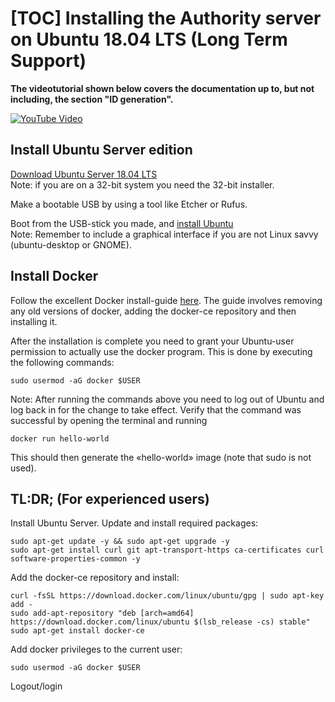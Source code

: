 [TOC]
Installing the Authority server on Ubuntu 18.04 LTS (Long Term Support)
======================================================================

**The videotutorial shown below covers the documentation up to, but not including, the section "ID generation".**

[![YouTube Video](http://img.youtube.com/vi/Riy4I1gy9Bc/0.jpg)](http://www.youtube.com/watch?v=Riy4I1gy9Bc)

Install Ubuntu Server edition
-----------------------------
[Download Ubuntu Server 18.04 LTS](https://www.ubuntu.com/download/server)  
Note: if you are on a 32-bit system you need the 32-bit installer.

Make a bootable USB by using a tool like Etcher or Rufus.

Boot from the USB-stick you made, and [install Ubuntu](https://tutorials.ubuntu.com/tutorial/tutorial-install-ubuntu-server)  
Note: Remember to include a graphical interface if you are not Linux savvy (ubuntu-desktop or GNOME).




Install Docker
--------------
Follow the excellent Docker install-guide [here](https://docs.docker.com/install/linux/docker-ce/ubuntu/).
The guide involves removing any old versions of docker, adding the docker-ce repository and then installing it.

After the installation is complete you need to grant your Ubuntu-user
permission to actually use the docker program. This is done by executing the
following commands:

    sudo usermod -aG docker $USER

Note: After running the commands above you need to log out of Ubuntu and log back in for the change to
take effect. Verify that the command was successful by opening the terminal and running

    docker run hello-world

This should then generate the «hello-world» image (note that sudo is not used).

TL:DR; (For experienced users)
-------
Install Ubuntu Server. Update and install required packages:

    sudo apt-get update -y && sudo apt-get upgrade -y
    sudo apt-get install curl git apt-transport-https ca-certificates curl software-properties-common -y
    
Add the docker-ce repository and install:

    curl -fsSL https://download.docker.com/linux/ubuntu/gpg | sudo apt-key add -
    sudo add-apt-repository "deb [arch=amd64] https://download.docker.com/linux/ubuntu $(lsb_release -cs) stable"
    sudo apt-get install docker-ce
    
Add docker privileges to the current user:

    sudo usermod -aG docker $USER
   
Logout/login 
